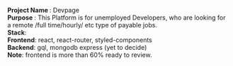 <strong>Project Name </strong> : Devpage
<br/>
<strong>Purpose </strong>: This Platform is for unemployed Developers, who are looking for a remote /full time/hourly/ etc type of payable jobs.
<br/>
<strong>Stack</strong>:
<br/>
<strong>Frontend</strong>: react, react-router, styled-components
<br/>
<strong>Backend</strong>: gql, mongodb express (yet to decide)
<br/>
<strong>Note</strong>: frontend is more than 60% ready to review.

